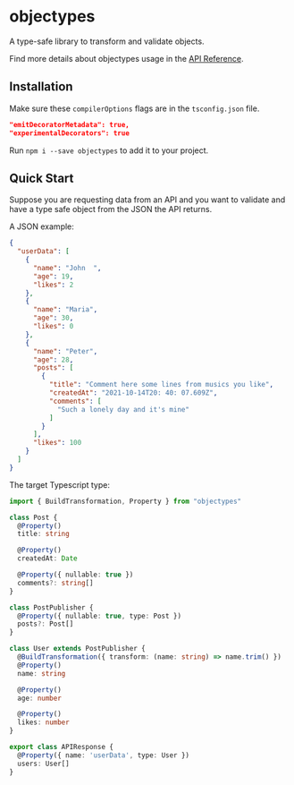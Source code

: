 # objectypes

A type-safe library to transform and validate objects.

Find more details about objectypes usage in the [API Reference](/docs/APIReference.md).

## Installation

Make sure these `compilerOptions` flags are in the `tsconfig.json` file.

```json
"emitDecoratorMetadata": true,
"experimentalDecorators": true
```

Run `npm i --save objectypes` to add it to your project.

## Quick Start

Suppose you are requesting data from an API and you want to validate and have a type safe object from the JSON the API returns.

A JSON example:

```json
{
  "userData": [
    {
      "name": "John  ",
      "age": 19,
      "likes": 2
    },
    {
      "name": "Maria",
      "age": 30,
      "likes": 0
    },
    {
      "name": "Peter",
      "age": 28,
      "posts": [
        {
          "title": "Comment here some lines from musics you like",
          "createdAt": "2021-10-14T20: 40: 07.609Z",
          "comments": [
            "Such a lonely day and it's mine"
          ]
        }
      ],
      "likes": 100
    }
  ]
}
```

The target Typescript type:

```typescript
import { BuildTransformation, Property } from "objectypes"

class Post {
  @Property()
  title: string

  @Property()
  createdAt: Date

  @Property({ nullable: true })
  comments?: string[]
}

class PostPublisher {
  @Property({ nullable: true, type: Post })
  posts?: Post[]
}

class User extends PostPublisher {
  @BuildTransformation({ transform: (name: string) => name.trim() })
  @Property()
  name: string

  @Property()
  age: number

  @Property()
  likes: number
}

export class APIResponse {
  @Property({ name: 'userData', type: User })
  users: User[]
}
```

